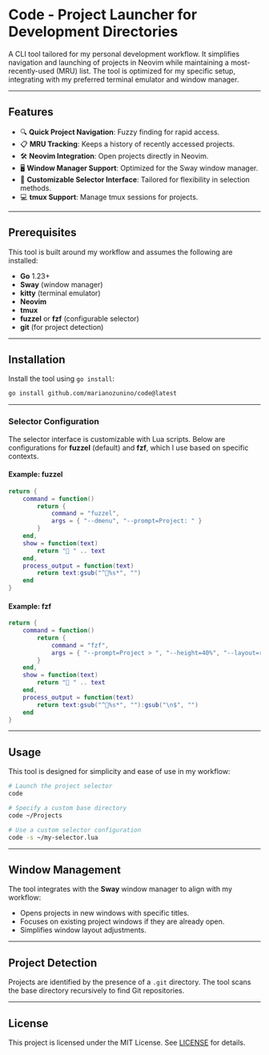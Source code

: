 # Code - Project Launcher for Development Directories

A CLI tool tailored for my personal development workflow. It simplifies navigation and launching of projects in Neovim while maintaining a most-recently-used (MRU) list. The tool is optimized for my specific setup, integrating with my preferred terminal emulator and window manager.

---

## Features

- 🔍 **Quick Project Navigation**: Fuzzy finding for rapid access.
- 📋 **MRU Tracking**: Keeps a history of recently accessed projects.
- 🛠️ **Neovim Integration**: Open projects directly in Neovim.
- 🖥️ **Window Manager Support**: Optimized for the Sway window manager.
- 🎨 **Customizable Selector Interface**: Tailored for flexibility in selection methods.
- 💻 **tmux Support**: Manage tmux sessions for projects.

---

## Prerequisites

This tool is built around my workflow and assumes the following are installed:

- **Go** 1.23+
- **Sway** (window manager)
- **kitty** (terminal emulator)
- **Neovim**
- **tmux**
- **fuzzel** or **fzf** (configurable selector)
- **git** (for project detection)

---

## Installation

Install the tool using `go install`:

```bash
go install github.com/marianozunino/code@latest
```

---

### Selector Configuration

The selector interface is customizable with Lua scripts. Below are configurations for **fuzzel** (default) and **fzf**, which I use based on specific contexts.

#### Example: **fuzzel**
```lua
return {
    command = function()
        return {
            command = "fuzzel",
            args = { "--dmenu", "--prompt=Project: " }
        }
    end,
    show = function(text)
        return "📘 " .. text
    end,
    process_output = function(text)
        return text:gsub("^📘%s*", "")
    end
}
```

#### Example: **fzf**
```lua
return {
    command = function()
        return {
            command = "fzf",
            args = { "--prompt=Project > ", "--height=40%", "--layout=reverse" }
        }
    end,
    show = function(text)
        return "📘 " .. text
    end,
    process_output = function(text)
        return text:gsub("^📘%s*", ""):gsub("\n$", "")
    end
}
```

---

## Usage

This tool is designed for simplicity and ease of use in my workflow:

```bash
# Launch the project selector
code

# Specify a custom base directory
code ~/Projects

# Use a custom selector configuration
code -s ~/my-selector.lua
```

---

## Window Management

The tool integrates with the **Sway** window manager to align with my workflow:

- Opens projects in new windows with specific titles.
- Focuses on existing project windows if they are already open.
- Simplifies window layout adjustments.

---

## Project Detection

Projects are identified by the presence of a `.git` directory. The tool scans the base directory recursively to find Git repositories.

---

## License

This project is licensed under the MIT License. See [LICENSE](LICENSE) for details.
